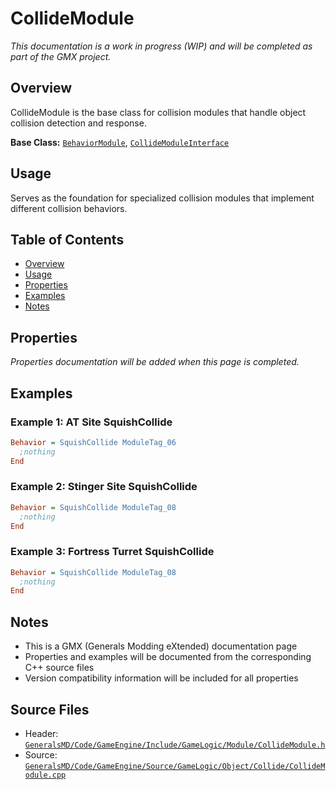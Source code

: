 # CollideModule

*This documentation is a work in progress (WIP) and will be completed as part of the GMX project.*

## Overview

CollideModule is the base class for collision modules that handle object collision detection and response.

**Base Class:** [`BehaviorModule`](../../GeneralsMD/Code/GameEngine/Include/GameLogic/Module/BehaviorModule.h), [`CollideModuleInterface`](../../GeneralsMD/Code/GameEngine/Include/GameLogic/Module/CollideModule.h)

## Usage

Serves as the foundation for specialized collision modules that implement different collision behaviors.

## Table of Contents

- [Overview](#overview)
- [Usage](#usage)
- [Properties](#properties)
- [Examples](#examples)
- [Notes](#notes)

## Properties

*Properties documentation will be added when this page is completed.*

## Examples

### Example 1: AT Site SquishCollide
```ini
Behavior = SquishCollide ModuleTag_06
  ;nothing
End
```

### Example 2: Stinger Site SquishCollide
```ini
Behavior = SquishCollide ModuleTag_08
  ;nothing
End
```

### Example 3: Fortress Turret SquishCollide
```ini
Behavior = SquishCollide ModuleTag_08
  ;nothing
End
```

## Notes

- This is a GMX (Generals Modding eXtended) documentation page
- Properties and examples will be documented from the corresponding C++ source files
- Version compatibility information will be included for all properties

## Source Files

- Header: [`GeneralsMD/Code/GameEngine/Include/GameLogic/Module/CollideModule.h`](../../GeneralsMD/Code/GameEngine/Include/GameLogic/Module/CollideModule.h)
- Source: [`GeneralsMD/Code/GameEngine/Source/GameLogic/Object/Collide/CollideModule.cpp`](../../GeneralsMD/Code/GameEngine/Source/GameLogic/Object/Collide/CollideModule.cpp)

